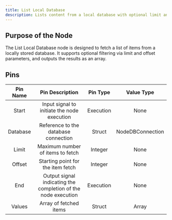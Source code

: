 ```yaml
---
title: List Local Database
description: Lists content from a local database with optional limit and offset.
---
```


## Purpose of the Node
The List Local Database node is designed to fetch a list of items from a locally stored database. It supports optional filtering via limit and offset parameters, and outputs the results as an array.

## Pins
| Pin Name | Pin Description | Pin Type | Value Type |
|:----------:|:-------------:|:------:|:------:|
| Start | Input signal to initiate the node execution | Execution | None |
| Database | Reference to the database connection | Struct | NodeDBConnection |
| Limit | Maximum number of items to fetch | Integer | None |
| Offset | Starting point for the item fetch | Integer | None |
| End | Output signal indicating the completion of the node execution | Execution | None |
| Values | Array of fetched items | Struct | Array |